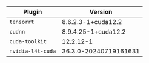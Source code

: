 | Plugin            | Version               |
| ----------------- | --------------------- |
| `tensorrt`        | 8.6.2.3-1+cuda12.2    |
| `cudnn`           | 8.9.4.25-1+cuda12.2   |
| `cuda-toolkit`    | 12.2.12-1             |
| `nvidia-l4t-cuda` | 36.3.0-20240719161631 |
 
